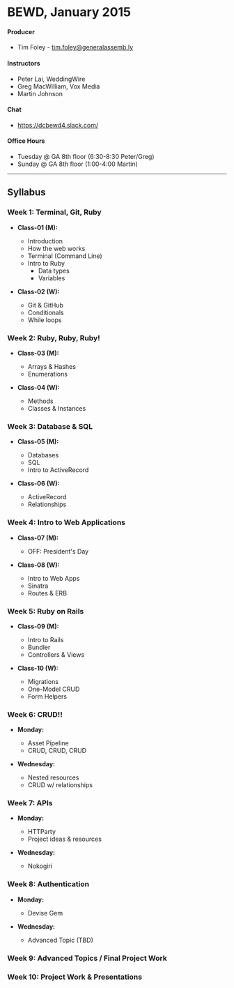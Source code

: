 # BEWD, January 2015

#### Producer
- Tim Foley - tim.foley@generalassemb.ly

#### Instructors
 - Peter Lai, WeddingWire
 - Greg MacWilliam, Vox Media
 - Martin Johnson

#### Chat
- https://dcbewd4.slack.com/

#### Office Hours
- Tuesday @ GA 8th floor (6:30-8:30 Peter/Greg)
- Sunday @ GA 8th floor (1:00-4:00 Martin)

---

## Syllabus

### Week 1: Terminal, Git, Ruby

- **Class-01 (M):**
  - Introduction
  - How the web works
  - Terminal (Command Line)
  - Intro to Ruby
    - Data types
    - Variables
  
- **Class-02 (W):**
  - Git & GitHub
  - Conditionals
  - While loops
  
### Week 2: Ruby, Ruby, Ruby!

- **Class-03 (M):**
  - Arrays & Hashes
  - Enumerations

- **Class-04 (W):**
  - Methods
  - Classes & Instances
  
### Week 3: Database & SQL

- **Class-05 (M):**
  - Databases
  - SQL
  - Intro to ActiveRecord

- **Class-06 (W):**
  - ActiveRecord
  - Relationships

### Week 4: Intro to Web Applications

- **Class-07 (M):**
  - OFF: President's Day

- **Class-08 (W):**
  - Intro to Web Apps
  - Sinatra
  - Routes & ERB
  
### Week 5: Ruby on Rails

- **Class-09 (M):**
  - Intro to Rails
  - Bundler
  - Controllers & Views

- **Class-10 (W):**
  - Migrations
  - One-Model CRUD
  - Form Helpers

### Week 6: CRUD!!

- **Monday:**
  - Asset Pipeline
  - CRUD, CRUD, CRUD

- **Wednesday:**
  - Nested resources
  - CRUD w/ relationships

### Week 7: APIs

- **Monday:**
  - HTTParty
  - Project ideas & resources
 
- **Wednesday:**
  - Nokogiri

### Week 8: Authentication

- **Monday:**
  - Devise Gem
 
- **Wednesday:**
  - Advanced Topic (TBD)

### Week 9: Advanced Topics / Final Project Work

### Week 10: Project Work & Presentations
